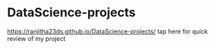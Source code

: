 # DataScience-projects
https://ranjitha23ds.github.io/DataScience-projects/  tap here for quick review of my project
